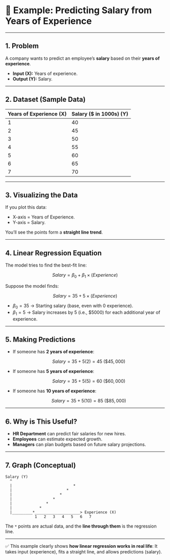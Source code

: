 # 📘 Example: Predicting Salary from Years of Experience

---

## 1. **Problem**

A company wants to predict an employee’s **salary** based on their **years of experience**.

* **Input (X):** Years of experience.
* **Output (Y):** Salary.

---

## 2. **Dataset (Sample Data)**

| Years of Experience (X) | Salary (\$ in 1000s) (Y) |
| ----------------------- | ------------------------ |
| 1                       | 40                       |
| 2                       | 45                       |
| 3                       | 50                       |
| 4                       | 55                       |
| 5                       | 60                       |
| 6                       | 65                       |
| 7                       | 70                       |

---

## 3. **Visualizing the Data**

If you plot this data:

* X-axis = Years of Experience.
* Y-axis = Salary.

You’ll see the points form a **straight line trend**.

---

## 4. **Linear Regression Equation**

The model tries to find the best-fit line:

$$
Salary = β_0 + β_1 \times (Experience)
$$

Suppose the model finds:

$$
Salary = 35 + 5 \times (Experience)
$$

* $β_0 = 35$ → Starting salary (base, even with 0 experience).
* $β_1 = 5$ → Salary increases by 5 (i.e., \$5000) for each additional year of experience.

---

## 5. **Making Predictions**

* If someone has **2 years of experience**:

  $$
  Salary = 35 + 5(2) = 45 \ (\$45,000)
  $$

* If someone has **5 years of experience**:

  $$
  Salary = 35 + 5(5) = 60 \ (\$60,000)
  $$

* If someone has **10 years of experience**:

  $$
  Salary = 35 + 5(10) = 85 \ (\$85,000)
  $$

---

## 6. **Why is This Useful?**

* **HR Department** can predict fair salaries for new hires.
* **Employees** can estimate expected growth.
* **Managers** can plan budgets based on future salary projections.

---

## 7. **Graph (Conceptual)**

```
Salary (Y)
  ^
  |                           *
  |                        *
  |                     *
  |                  *
  |               *
  |            *
  |_________*____________________> Experience (X)
             1   2   3   4   5   6   7
```

The `*` points are actual data, and the **line through them** is the regression line.

---

✅ This example clearly shows **how linear regression works in real life**:
It takes input (experience), fits a straight line, and allows predictions (salary).

